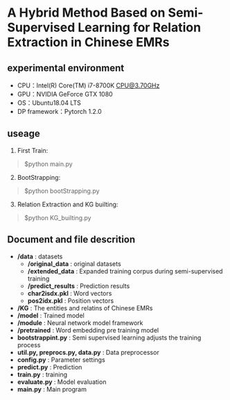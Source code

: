 # A Hybrid Method Based on Semi-Supervised Learning for Relation Extraction in Chinese EMRs

## experimental environment
- CPU：Intel(R) Core(TM) i7-8700K CPU@3.70GHz
- GPU：NVIDIA GeForce GTX 1080
- OS：Ubuntu18.04 LTS
- DP framework：Pytorch 1.2.0

## useage
1. First Train:
> $python main.py
2. BootStrapping:
> $python bootStrapping.py
3. Relation Extraction and KG builting: 
> $python KG_builting.py

## Document and file descrition
- **/data**  : datasets
  - **/original_data** : original datasets
  - **/extended_data** : Expanded training corpus during semi-supervised training
  - **/predict_results** : Prediction results 
  - **char2isdx.pkl** : Word vectors
  - **pos2idx.pkl** :  Position vectors
- **/KG**    : The entities and relatins of Chinese EMRs
- **/model** : Trained model
- **/module**  : Neural network model framework
- **/pretrained**  : Word embedding pre training model
- **bootstrappint.py**  : Semi supervised learning adjusts the training process
- **util.py, preprocs.py, data.py** : Data preprocessor
- **config.py** : Parameter settings
- **predict.py**  : Prediction
- **train.py** : training
- **evaluate.py** : Model evaluation
- **main.py** : Main program
